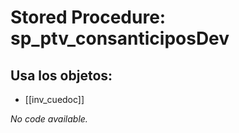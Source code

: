 # Stored Procedure: sp_ptv_consanticiposDev

## Usa los objetos:
- [[inv_cuedoc]]

*No code available.*

